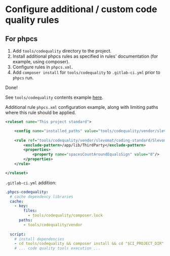 # Configure additional / custom code quality rules

## For phpcs

1. Add `tools/codequality` directory to the project.
2. Install additional phpcs rules as specified in rules' documentation (for example, using composer).
3. Configure rules in `phpcs.xml`.
4. Add `composer install` for `tools/codequality` to `.gitlab-ci.yml` prior to `phpcs` run. 

Done!

See `tools/codequality` contents example [here](tools-codequality).

Additional rule `phpcs.xml` configuration example, along with limiting paths where this rule should be applied.

```xml
<ruleset name="This project standard">

    <config name="installed_paths" value="tools/codequality/vendor/slevomat/coding-standard"/>
    
    <rule ref="tools/codequality/vendor/slevomat/coding-standard/SlevomatCodingStandard/Sniffs/TypeHints/DeclareStrictTypesSniff.php">
        <exclude-pattern>/app/lib/ThirdParty</exclude-pattern>
        <properties>
            <property name="spacesCountAroundEqualsSign" value="0"/>
        </properties>
    </rule>

</ruleset>
```

`.gitlab-ci.yml` addition:

```yaml
.phpcs-codequality:
  # cache dependency libraries
  cache:
    - key:
        files:
          - tools/codequality/composer.lock
      paths:
        - tools/codequality/vendor
  
  script:
    # install dependencies
    - cd tools/codequality && composer install && cd "$CI_PROJECT_DIR"
    # ... code quality tools execution ... 
```

